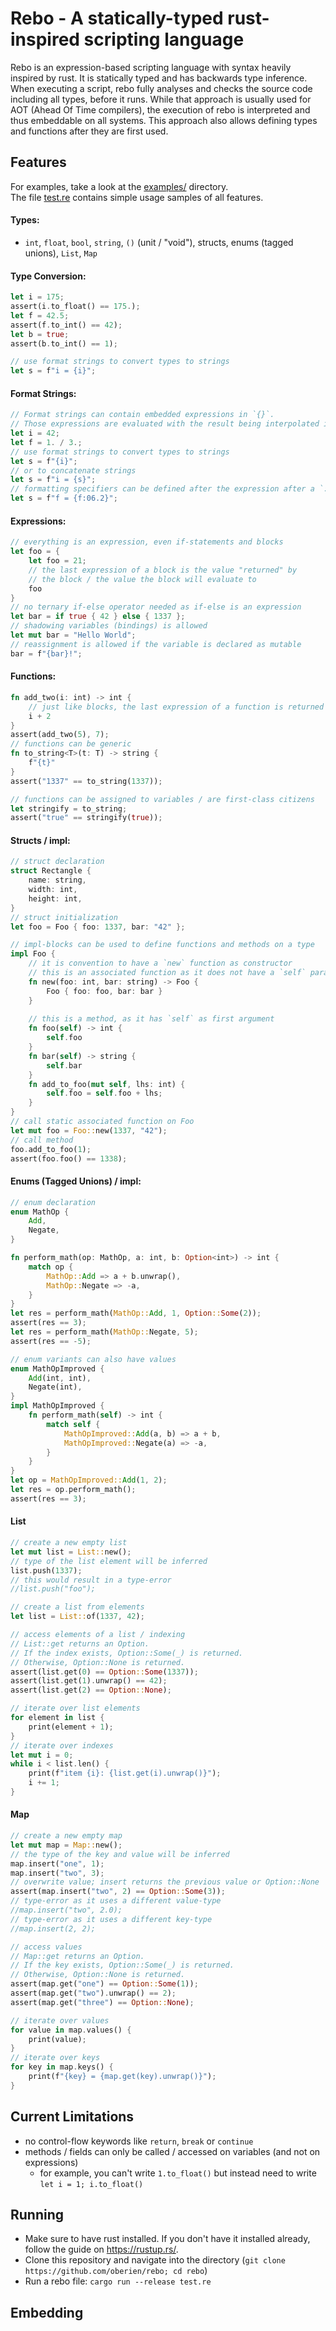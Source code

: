 # Rebo - A statically-typed rust-inspired scripting language

Rebo is an expression-based scripting language with syntax heavily inspired by rust.
It is statically typed and has backwards type inference.
When executing a script, rebo fully analyses and checks the source code
including all types, before it runs.
While that approach is usually used for AOT (Ahead Of Time compilers),
the execution of rebo is interpreted and thus embeddable on all systems.
This approach also allows defining types and functions after they are first used.

## Features

For examples, take a look at the [examples/](examples/) directory.  
The file [test.re](test.re) contains simple usage samples of all features.

#### Types:
* `int`, `float`, `bool`, `string`, `()` (unit / "void"), structs, enums (tagged unions), `List`, `Map`

#### Type Conversion:
```rust
let i = 175;
assert(i.to_float() == 175.);
let f = 42.5;
assert(f.to_int() == 42);
let b = true;
assert(b.to_int() == 1);

// use format strings to convert types to strings
let s = f"i = {i}";
```

#### Format Strings:
```rust
// Format strings can contain embedded expressions in `{}`.
// Those expressions are evaluated with the result being interpolated into the string.
let i = 42;
let f = 1. / 3.;
// use format strings to convert types to strings
let s = f"{i}";
// or to concatenate strings
let s = f"i = {s}";
// formatting specifiers can be defined after the expression after a `:`
let s = f"f = {f:06.2}";
```

#### Expressions:
```rust
// everything is an expression, even if-statements and blocks
let foo = {
    let foo = 21;
    // the last expression of a block is the value "returned" by
    // the block / the value the block will evaluate to
    foo
}
// no ternary if-else operator needed as if-else is an expression
let bar = if true { 42 } else { 1337 };
// shadowing variables (bindings) is allowed
let mut bar = "Hello World";
// reassignment is allowed if the variable is declared as mutable
bar = f"{bar}!";
```

#### Functions:
```rust
fn add_two(i: int) -> int {
    // just like blocks, the last expression of a function is returned
    i + 2
}
assert(add_two(5), 7);
// functions can be generic
fn to_string<T>(t: T) -> string {
    f"{t}"
}
assert("1337" == to_string(1337));

// functions can be assigned to variables / are first-class citizens
let stringify = to_string;
assert("true" == stringify(true));
```

#### Structs / impl:
```rust
// struct declaration
struct Rectangle {
    name: string,
    width: int,
    height: int,
}
// struct initialization
let foo = Foo { foo: 1337, bar: "42" };

// impl-blocks can be used to define functions and methods on a type
impl Foo {
    // it is convention to have a `new` function as constructor
    // this is an associated function as it does not have a `self` parameter as first argument
    fn new(foo: int, bar: string) -> Foo {
        Foo { foo: foo, bar: bar }
    }
  
    // this is a method, as it has `self` as first argument
    fn foo(self) -> int {
        self.foo
    }
    fn bar(self) -> string {
        self.bar
    }
    fn add_to_foo(mut self, lhs: int) {
        self.foo = self.foo + lhs;
    }
}
// call static associated function on Foo
let mut foo = Foo::new(1337, "42");
// call method
foo.add_to_foo(1);
assert(foo.foo() == 1338);
```

#### Enums (Tagged Unions) / impl:
```rust
// enum declaration
enum MathOp {
    Add,
    Negate,
}

fn perform_math(op: MathOp, a: int, b: Option<int>) -> int {
    match op {
        MathOp::Add => a + b.unwrap(),
        MathOp::Negate => -a,
    }
}
let res = perform_math(MathOp::Add, 1, Option::Some(2));
assert(res == 3);
let res = perform_math(MathOp::Negate, 5);
assert(res == -5);

// enum variants can also have values
enum MathOpImproved {
    Add(int, int),
    Negate(int),
}
impl MathOpImproved {
    fn perform_math(self) -> int {
        match self {
            MathOpImproved::Add(a, b) => a + b,
            MathOpImproved::Negate(a) => -a,
        }
    }
}
let op = MathOpImproved::Add(1, 2);
let res = op.perform_math();
assert(res == 3);
```

#### List
```rust
// create a new empty list
let mut list = List::new();
// type of the list element will be inferred
list.push(1337);
// this would result in a type-error
//list.push("foo");

// create a list from elements
let list = List::of(1337, 42);

// access elements of a list / indexing
// List::get returns an Option.
// If the index exists, Option::Some(_) is returned.
// Otherwise, Option::None is returned.
assert(list.get(0) == Option::Some(1337));
assert(list.get(1).unwrap() == 42);
assert(list.get(2) == Option::None);

// iterate over list elements
for element in list {
    print(element + 1);
}
// iterate over indexes
let mut i = 0;
while i < list.len() {
    print(f"item {i}: {list.get(i).unwrap()}");
    i += 1;
}
```

#### Map
```rust
// create a new empty map
let mut map = Map::new();
// the type of the key and value will be inferred
map.insert("one", 1);
map.insert("two", 3);
// overwrite value; insert returns the previous value or Option::None
assert(map.insert("two", 2) == Option::Some(3));
// type-error as it uses a different value-type
//map.insert("two", 2.0);
// type-error as it uses a different key-type
//map.insert(2, 2);

// access values
// Map::get returns an Option.
// If the key exists, Option::Some(_) is returned.
// Otherwise, Option::None is returned.
assert(map.get("one") == Option::Some(1));
assert(map.get("two").unwrap() == 2);
assert(map.get("three") == Option::None);

// iterate over values
for value in map.values() {
    print(value);
}
// iterate over keys
for key in map.keys() {
    print(f"{key} = {map.get(key).unwrap()}");
}
```

## Current Limitations

* no control-flow keywords like `return`, `break` or `continue`
* methods / fields can only be called / accessed on variables (and not on expressions)
    * for example, you can't write `1.to_float()` but instead need to write `let i = 1; i.to_float()`

## Running

* Make sure to have rust installed.
  If you don't have it installed already, follow the guide on <https://rustup.rs/>.
* Clone this repository and navigate into the directory (`git clone https://github.com/oberien/rebo; cd rebo`)
* Run a rebo file: `cargo run --release test.re`

## Embedding
